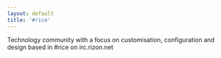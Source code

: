 ```yaml
---
layout: default
title: '#rice'
---
```

<p class="text-center">Technology community with a focus on customisation, configuration and design based in #rice on irc.rizon.net</p>
